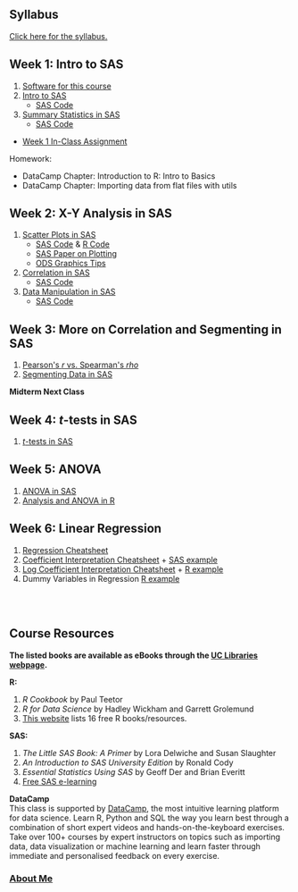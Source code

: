 ## Syllabus
[Click here for the syllabus.](https://mrrisley.github.io/BANA6043/syllabus/BANA5143-6043_001-002_Risley.pdf)

## Week 1: Intro to SAS
1. [Software for this course](https://mrrisley.github.io/BANA6043/BANA-6043-Software.html)
2. [Intro to SAS](https://mrrisley.github.io/BANA6043/BANA-6043-SAS-Intro.html)
    + [SAS Code](https://mrrisley.github.io/BANA6043/SAS-Code/Week-1-SAS-Intro.txt)
3. [Summary Statistics in SAS](https://mrrisley.github.io/BANA6043/BANA-6043-SAS-Summary-Statistics.html)
    + [SAS Code](https://mrrisley.github.io/BANA6043/SAS-Code/Week-1-SAS-Summary-Stats.txt)

+ [Week 1 In-Class Assignment](https://mrrisley.github.io/BANA6043/BANA-6043-In-Class-Assignment-1.html)
<!--+ [Week 1 Homework](https://mrrisley.github.io/BANA6043/BANA-6043-Homework-1.html)-->
Homework:
+ DataCamp Chapter: Introduction to R: Intro to Basics
+ DataCamp Chapter: Importing data from flat files with utils

## Week 2: X-Y Analysis in SAS
1. [Scatter Plots in SAS](https://mrrisley.github.io/BANA6043/BANA-6043-SAS-XY-Scatter.html)
    + [SAS Code](https://mrrisley.github.io/BANA6043/SAS-Code/Week-2-SAS-XY-Scatterplots.txt) & [R Code](https://mrrisley.github.io/BANA6043/R-Code/week-2-export-diamonds.txt)
    + [SAS Paper on Plotting](https://mrrisley.github.io/BANA6043/resources/SASGraphBasics.pdf)
    + [ODS Graphics Tips](https://mrrisley.github.io/BANA6043/resources/ODSGraphicsTips.pdf)
2. [Correlation in SAS](https://mrrisley.github.io/BANA6043/BANA-6043-SAS-XY-Corr.html)
    + [SAS Code](https://mrrisley.github.io/BANA6043/SAS-Code/Week-2-SAS-XY-Correlation.txt)
3. [Data Manipulation in SAS](https://mrrisley.github.io/BANA6043/BANA-6043-SAS-Data-Manipulation.html)
    + [SAS Code](https://mrrisley.github.io/BANA6043/SAS-Code/Week-2-SAS-Data-Manipulation.txt)

<!--
+ [Week 2 In-Class Assignment](https://mrrisley.github.io/BANA6043/BANA-6043-In-Class-Assignment-2.html)
+ [Week 2 Homework](https://mrrisley.github.io/BANA6043/BANA-6043-Homework-2.html)
-->

## Week 3: More on Correlation and Segmenting in SAS 
1. [Pearson's *r* vs. Spearman's *rho*](https://mrrisley.github.io/BANA6043/R-Code/r-v-rho.R)
2. [Segmenting Data in SAS](https://mrrisley.github.io/BANA6043/BANA-6043-SAS-Segmentation.html)

<!--
+ [Week 3 In-Class Assignment](https://mrrisley.github.io/BANA6043/BANA-6043-In-Class-Assignment-3.html)
+ **No Homework**
+ DataCamp Chapter: Introduction to R: Vectors
+ DataCamp Chapter: Introduction to R: Matrix
-->

**Midterm Next Class**

## Week 4: *t*-tests in SAS
1. [*t*-tests in SAS](https://mrrisley.github.io/BANA6043/BANA-6043-SAS-TTEST.html)

<!--
+ **No In-Class Assignment**
+ [Week 4 Homework](https://mrrisley.github.io/BANA6043/BANA-6043-Homework-3.html)
+ DataCamp Chapter: Introduction to R: data frames
+ DataCamp Chapter: Data Analysis in R, the data.table Way: novice
-->

## Week 5: ANOVA
1. [ANOVA in SAS](https://mrrisley.github.io/BANA6043/BANA-6043-SAS-ANOVA.html)
2. [Analysis and ANOVA in R](https://mrrisley.github.io/BANA6043/R-Code/r-anova.R)

<!--
+ [Week 5 In-Class Assignment](https://mrrisley.github.io/BANA6043/BANA-6043-In-Class-Assignment-4.html)

**Homework (should be completed in this order):**
1. DataCamp Chapter: Foundations of inference: Introduction to ideas of inference
2. DataCamp Chapter: Foundations of inference: Completing a randomization test: gender discrimination
3. DataCamp Chapter: Foundations of inference: Hypothesis testing errors: opportunity cost
-->

## Week 6: Linear Regression
1. [Regression Cheatsheet](https://mrrisley.github.io/BANA6043/resources/regression-cheatsheet.pdf)
2. [Coefficient Interpretation Cheatsheet](https://mrrisley.github.io/BANA6043/resources/coef-interpret-cheatsheet-2.pdf) + [SAS example](https://mrrisley.github.io/BANA6043/SAS-Code/Week-6-SAS-Reg.txt)
3. [Log Coefficient Interpretation Cheatsheet](https://mrrisley.github.io/BANA6043/resources/log-coef-interpret-cheatsheet.pdf) + [R example](https://mrrisley.github.io/BANA6043/R-Code/r-reg-diamonds.R)
4. Dummy Variables in Regression [R example](https://mrrisley.github.io/BANA6043/R-Code/r-reg-insectsprays.R)

<!--

+ [Week 6 In-Class Assignment](https://mrrisley.github.io/BANA6043/BANA-6043-In-Class-Assignment-5.html)
+ Project due by end of next class meeting time. **We will not meet next week.**
+ +1% on final project if [couse evaluation](https://evaluation.uc.edu) response rate > 90%

## Final Project - Due March 2 at 4:50PM
1. [Final Outline and Rubric](https://mrrisley.github.io/BANA6043/BANA-6043-Final.html)

-->

<br><br>

## Course Resources
**The listed books are available as eBooks through the [UC Libraries webpage](https://www.libraries.uc.edu/).**

**R:**
1. *R Cookbook* by Paul Teetor
2. *R for Data Science* by Hadley Wickham and Garrett Grolemund
3. [This website](http://cmdlinetips.com/2018/01/free-online-resources-books-to-learn-r-and-data-science/) lists 16 free R books/resources.

**SAS:**
1. *The Little SAS Book: A Primer* by Lora Delwiche and Susan Slaughter
2. *An Introduction to SAS University Edition* by Ronald Cody
3. *Essential Statistics Using SAS* by Geoff Der and Brian Everitt
4. [Free SAS e-learning](https://www.sas.com/en_us/learn/academic-programs/resources/free-sas-e-learning.html)

**DataCamp**  
This class is supported by [DataCamp](www.datacamp.com), the most intuitive learning platform for data science. Learn R, Python and SQL the way you learn best through a combination of short expert videos and hands-on-the-keyboard exercises. Take over 100+ courses by expert instructors on topics such as importing data, data visualization or machine learning and learn faster through immediate and personalised feedback on every exercise.

### [About Me](https://mrrisley.github.io/BANA6043/mrr-cv.html)

